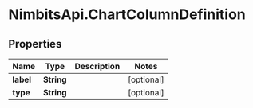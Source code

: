 # NimbitsApi.ChartColumnDefinition

## Properties
Name | Type | Description | Notes
------------ | ------------- | ------------- | -------------
**label** | **String** |  | [optional] 
**type** | **String** |  | [optional] 


